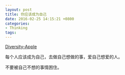 ```yaml
---
layout: post
title: 你应该成为自己
date: 2016-02-25 14:15:21 +0800
categories:
- Thinking
tags:
---
```




[Diversity-Apple](https://www.youtube.com/watch?v=qxKFDnzluOs)

每个人应该成为自己，去做自己想做的事，爱自己想爱的人。

不要被自己不想的事情困住。
